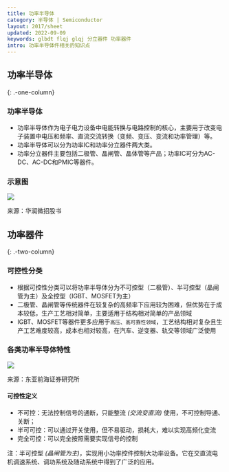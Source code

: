 ```yaml
---
title: 功率半导体
category: 半导体 | Semiconductor
layout: 2017/sheet
updated: 2022-09-09
keywords: glbdt flqj glqj 分立器件 功率器件
intro: 功率半导体件相关的知识点
---
```


## 功率半导体
{: .-one-column}

### 功率半导体
- 功率半导体作为电子电力设备中电能转换与电路控制的核心，主要用于改变电子装置中电压和频率、直流交流转换（变频、变压、变流和功率管理）等。
- 功率半导体可以分为功率IC和功率分立器件两大类。
- 功率分立器件主要包括二极管、晶闸管、晶体管等产品；功率IC可分为AC-DC、AC-DC和PMIC等器件。

### 示意图
![](https://pic.f10.org/i/2022/09/09/f6bb5s.png)

来源：华润微招股书

## 功率器件
{: .-two-column}

### 可控性分类
- 根据可控性分类可以将功率半导体分为不可控型（二极管）、半可控型（晶闸管为主）及全控型（IGBT、MOSFET为主）
- 二极管、晶闸管等传统器件在较复杂的高频率下应用较为困难，但优势在于成本较低，生产工艺相对简单，主要适用于结构相对简单的产品领域
- IGBT、MOSFET等器件更多应用于`高压、高可靠性领域`，工艺结构相对复杂且生产工艺难度较高，成本也相对较高，在汽车、逆变器、轨交等领域广泛使用

### 各类功率半导体特性
![](https://pic.f10.org/i/2022/09/09/f7rpjz.png)

来源：东亚前海证券研究所

#### 可控性定义
- 不可控：无法控制信号的通断，只能整流 _(交流变直流)_ 使用，不可控制导通、关断；
- 半可可控：可以通过开关使用，但不易驱动，损耗大，难以实现高频化变流
- 完全可控：可以完全按照需要实现信号的控制

注：半可控型 _(晶闸管为主)_，实现用小功率控件控制大功率设备。它在交直流电机调速系统、调功系统及随动系统中得到了广泛的应用。
